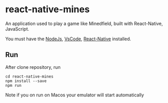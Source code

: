 # react-native-mines

An application used to play a game like Minedfield, built with React-Native, JavaScript.

You must have the [NodeJs](https://nodejs.org/en/), [VsCode](https://code.visualstudio.com/download), [React-Native](https://reactnative.dev/docs/environment-setup) installed.

## Run

After clone repository, run

```console
cd react-native-mines
npm install --save
npm run
```
Note if you on run on Macos your emulator will start automatically
